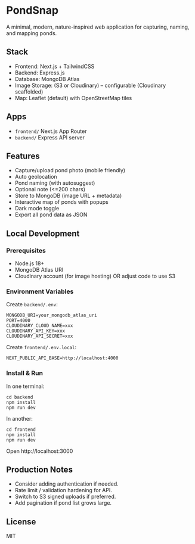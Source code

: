 # PondSnap

A minimal, modern, nature-inspired web application for capturing, naming, and mapping ponds.

## Stack

- Frontend: Next.js + TailwindCSS
- Backend: Express.js
- Database: MongoDB Atlas
- Image Storage: (S3 or Cloudinary) – configurable (Cloudinary scaffolded)
- Map: Leaflet (default) with OpenStreetMap tiles

## Apps

- `frontend/` Next.js App Router
- `backend/` Express API server

## Features
- Capture/upload pond photo (mobile friendly)
- Auto geolocation
- Pond naming (with autosuggest)
- Optional note (<=200 chars)
- Store to MongoDB (image URL + metadata)
- Interactive map of ponds with popups
- Dark mode toggle
- Export all pond data as JSON

## Local Development

### Prerequisites
- Node.js 18+
- MongoDB Atlas URI
- Cloudinary account (for image hosting) OR adjust code to use S3

### Environment Variables
Create `backend/.env`:
```
MONGODB_URI=your_mongodb_atlas_uri
PORT=4000
CLOUDINARY_CLOUD_NAME=xxx
CLOUDINARY_API_KEY=xxx
CLOUDINARY_API_SECRET=xxx
```
Create `frontend/.env.local`:
```
NEXT_PUBLIC_API_BASE=http://localhost:4000
```

### Install & Run
In one terminal:
```
cd backend
npm install
npm run dev
```
In another:
```
cd frontend
npm install
npm run dev
```
Open http://localhost:3000

## Production Notes
- Consider adding authentication if needed.
- Rate limit / validation hardening for API.
- Switch to S3 signed uploads if preferred.
- Add pagination if pond list grows large.

## License
MIT
